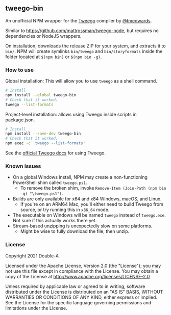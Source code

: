 ## tweego-bin

An unofficial NPM wrapper for the [Tweego](https://www.motoslave.net/tweego/) compiler by [@tmedwards](https://github.com/tmedwards/tweego).

Similar to <https://github.com/mattrossman/tweego-node>, but requires no dependencies or NodeJS wrappers.

On installation, downloads the release ZIP for your system, and extracts it to `bin/`. NPM will create symlinks `bin/tweego` and `bin/storyformats` inside the folder located at `$(npm bin)` or `$(npm bin -g)`.

### How to use

Global installation: This will allow you to use `tweego` as a shell command.

```sh
# Install
npm install --global tweego-bin
# Check that it worked.
tweego --list-formats
```

Project-level installation: allows using Tweego inside scripts in package.json.
```sh
# Install
npm install --save-dev tweego-bin
# Check that it worked.
npm exec -c 'tweego --list-formats'
```

See the [official Tweego docs](https://www.motoslave.net/tweego/docs/) for using Tweego.

### Known issues

* On a global Windows install, NPM may create a non-functioning PowerShell shim called `tweego.ps1`.
    * To remove the broken shim, invoke `Remove-Item (Join-Path (npm bin -g) "\tweego.ps1")`.
* Builds are only available for x64 and x84 Windows, macOS, and Linux.
    * If you're on an ARM64 Mac, you'll either need to build Tweego from source, or try running this in `x86_64` mode.
* The executable on Windows will be named `tweego` instead of `tweego.exe`. Not sure if this actually works there yet.
* Stream-based unzipping is unexpectedly slow on some platforms.
    * Might be wise to fully download the file, then unzip.
### License

Copyright 2021 Double-A

Licensed under the Apache License, Version 2.0 (the "License");
you may not use this file except in compliance with the License.
You may obtain a copy of the License at <http://www.apache.org/licenses/LICENSE-2.0>

Unless required by applicable law or agreed to in writing, software
distributed under the License is distributed on an "AS IS" BASIS,
WITHOUT WARRANTIES OR CONDITIONS OF ANY KIND, either express or implied.
See the License for the specific language governing permissions and
limitations under the License.
